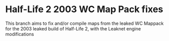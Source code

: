 # Half-Life 2 2003 WC Map Pack fixes
This branch aims to fix and/or compile maps from the leaked WC Mappack for the 2003 leaked build of Half-Life 2, with the Leaknet engine modifications
